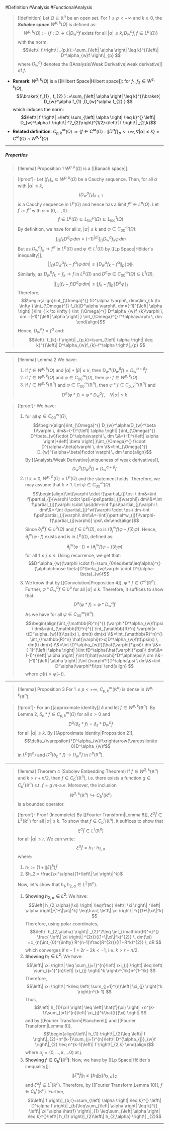 #Definition #Analysis #FunctionalAnalysis 

> [!definition]
> Let $\Omega \subseteq \mathbb{R}^n$ be an open set. For $1\leq p<+\infty$ and $k\geq 0$, the ***Sobolev space*** $W^{p,k}(\Omega)$ is defined as: $$W^{p,k}(\Omega):=\{ f:\Omega\to \mathbb{C}|D_{w}^\alpha f\text{ exists for all }\left| \alpha \right|\leq k, D_{w}^\alpha f,f\in L^p(\Omega)  \}$$ with the norm: $$\left\| f \right\| _{p,k}:=\sum_{\left| \alpha \right| \leq k}^{}\left\| D^\alpha_{w}f \right\|_{p} $$where $D^\alpha_{w}f$ denotes the [[Analysis/Weak Derivative|weak derivative]] of $f$. 
- **Remark**: $W^{2,k}(\Omega)$ is a [[Hilbert Space|Hilbert space]]: for $f_{1},f_{2}\in W^{2,k}(\Omega)$, $$\braket{ f_{1} , f_{2} } :=\sum_{\left| \alpha \right| \leq k}^{}\braket{ D_{w}^\alpha f_{1} ,D_{w}^\alpha f_{2}  } $$which induces the norm: $$\left\| f \right\| =\left( \sum_{\left| \alpha \right| \leq k}^{} \left\| D_{w}^\alpha f \right\| ^2_{2}\right)^{1/2}=\left\| f \right\| _{2,k}$$
- **Related definition**: $C_{p,k}^\infty(\Omega):=\{ f\in C^\infty(\Omega):\left\| D^\alpha f \right\|_{p}<+\infty, \forall \left| \alpha \right|\leq k \}=C^\infty(\Omega)\cap W^{p,k}(\Omega)$
---
##### Properties
> [!lemma] Proposition 1
> $W^{p,k}(\Omega)$ is a [[Banach space]]. 

> [!proof]-
> Let $(f_{k})_{k}\subseteq W^{p,k}(\Omega)$ be a Cauchy sequence. Then, for all $\alpha$ with $\left| \alpha \right|\leq k$, $$(D^\alpha_{w}f_{k})_{k\geq 1}$$is a Cauchy sequence in $L^p(\Omega)$ and hence has a limit $f^\alpha\in L^p(\Omega)$. Let $f:=f^\alpha$ with $\alpha=(0,\dots,0)$. $$f\in L^p(\Omega)\subseteq L^p_{\text{loc}}(\Omega)\subseteq L^1_{\text{loc}}(\Omega)$$By definition, we have for all $\alpha$, $\left| \alpha \right|\leq k$ and $\varphi\in C_{00}^\infty(\Omega)$: $$\int_{\Omega}^{}  f_{k}D^\alpha \varphi\, dm=(-1)^{\left| \alpha \right| }\int_{\Omega}^{} D^\alpha_{w}f_{k}\varphi \, dm  $$But as $D_{w}^\alpha f_{k}\to f^\alpha$ in $L^p(\Omega)$ and $\varphi\in L^1(\Omega)$ by [[Lp Space|Hölder's inequality]],$$\left| \int_{\Omega}^{} (D^\alpha_{w}f_{k}-f^\alpha)\varphi \, dm  \right| \leq \left\| D^\alpha_{w}f_{k}-f^\alpha \right\| _{p}\left\| \varphi \right\| _{1}$$ Similarly, as $D^0_{w}f_{k}=f_{k}\to f$ in $L^p(\Omega)$ and $D^\alpha\varphi\in C^\infty_{00}(\Omega)\subseteq L^1(\Omega)$, $$\left|  \int_{\Omega}^{} (f_{k}-f)D^\alpha\varphi \, dm \right|\leq \left\| f_{k}-f \right\| _{p}\left\| D^\alpha\varphi \right\|_{1}  $$
> Therefore, $$\begin{align}\int_{\Omega}^{}  fD^\alpha \varphi\, dm=\lim_{ k \to \infty } \int_{\Omega}^{}  f_{k}D^\alpha \varphi\, dm=(-1)^{\left| \alpha \right| }\lim_{ k \to \infty } \int_{\Omega}^{} D^\alpha_{w}f_{k}\varphi \, dm =(-1)^{\left| \alpha \right| } \int_{\Omega}^{} f^\alpha\varphi \, dm \end{align}$$
> Hence, $D^\alpha_{w}f=f^\alpha$ and: $$\left\| f_{k}-f \right\| _{p,k}=\sum_{\left| \alpha \right| \leq k}^{}\left\| D^\alpha_{w}f_{k}-f^\alpha \right\|_{p} $$
---
> [!lemma] Lemma 2
> We have:
> 1. if $f\in W^{p,k}(\Omega)$ and $\left| \alpha \right|+\left| \beta \right|\leq k$, then $D_{w}^\alpha(D_{w}^\beta f)=D_{w}^{\alpha+\beta}f$
> 2. if $f\in W^{p,k}(\Omega)$ and $\varphi\in C_{00}^\infty(\Omega)$, then $\varphi \cdot f\in W^{p,k}(\Omega)$.
> 3. if $f\in W^{p,k}(\mathbb{R}^n)$ and $\varphi\in C_{00}^\infty(\mathbb{R}^n)$, then $\varphi * f\in C_{p,k}^\infty(\mathbb{R}^n)$ and $$D^\alpha(\varphi * f)=\varphi*D^\alpha_{w}f,\quad \forall \left| \alpha \right| \leq k$$

> [!proof]-
> We have: 
> 1. for all $\varphi\in C_{00}^\infty(\Omega)$, $$\begin{align}\int_{\Omega}^{} D_{w}^\alpha(D_{w}^\beta f)\varphi \, dm&=(-1)^{\left| \alpha \right| }\int_{\Omega}^{} D^\beta_{w}f\cdot D^\alpha\varphi \, dm \\&=(-1)^{\left| \alpha \right|+\left| \beta \right|  }\int_{\Omega}^{} f\cdot D^{\alpha+\beta}\varphi \, dm \\&=\int_{\Omega}^{} D_{w}^{\alpha+\beta}f\cdot \varphi \, dm \end{align}$$By [[Analysis/Weak Derivative|uniqueness of weak derivatives]], $$D_{w}^\alpha(D_{w}^\beta f)=D_{w}^{\alpha+\beta}f$$
> 2. If $k=0$, $W^{p,0}(\Omega)=L^p(\Omega)$ and the statement holds. Therefore, we may assume that $k\geq 1$. Let $\psi\in C_{00}^\infty(\Omega)$.$$\begin{align}\int(\varphi \cdot f)\partial_{j}\psi \ dm&=\int f[\partial_{j}(\varphi \cdot \psi)-\psi\partial_{j}\varphi]\ dm\\&=\int f\partial_{j}(\varphi \cdot \psi)dm-\int f\psi\partial_{j}\varphi \ dm\\&=-\int (\partial_{j}^wf)\varphi \cdot \psi\ dm-\int f\psi\partial_{j}\varphi\ dm\\&=-\int[(\partial^w_{j}f)\varphi-f(\partial_{j}\varphi)] \psi\ dm\end{align}$$Since $\partial^w_{j}f\in L^p(\Omega)$ and $f\in L^p(\Omega)$, so is $(\partial^w_{j}f)\varphi-f(\partial_{j}\varphi)$. Hence, $\partial^w_{j}(\varphi \cdot f)$ exists and is in $L^p(\Omega)$, defined as:
> 	$$\partial^w_{j}(\varphi \cdot f)=(\partial^w_{j}f)\varphi-f(\partial_{j}\varphi)$$for all $1\leq j\leq n$. Using recurrence, we get that: $$D^\alpha_{w}(\varphi \cdot f)=\sum_{0\leq\beta\leq\alpha}^{}{\alpha\choose \beta}D^\beta_{w}\varphi \cdot D^{\alpha-\beta}_{w}f$$
> 3. We know that by [[Convolution|Proposition 4]], $\varphi*f\in C^\infty(\mathbb{R}^n)$. Further, $\varphi*D^\alpha_{w}f\in L^p$ for all $|\alpha|\leq k$. Therefore, it suffices to show that: $$D^\alpha(\varphi*f)=\varphi*D^\alpha_{w}f$$As we have for all $\psi\in C^{\infty}_{00}(\mathbb{R}^n)$: $$\begin{align}\int_{\mathbb{R}^n}^{} (\varphi*D^\alpha_{w}f)\psi \ dm&=\int_{\mathbb{R}^n}^{} \int_{\mathbb{R}^n} \varphi(x-t)D^\alpha_{w}f(t)\psi(x)  \, dm(t) dm(x) \\&=\int_{\mathbb{R}^n}^{} \int_{\mathbb{R}^n} \hat{\varphi}(t-x)D^\alpha_{w}f(t)\psi(x)  \, dm(t) dm(x) \\&=\int (D^\alpha_{w}f)(\hat{\varphi}*\psi)\ dm \\&= (-1)^{\left| \alpha \right| }\int fD^\alpha(\hat{\varphi}*\psi)\ dm\\&= (-1)^{\left| \alpha \right| }\int f(\hat{\varphi}*D^\alpha\psi)\ dm   \\&= (-1)^{\left| \alpha \right| }\int (\varphi*f)D^\alpha\psi \ dm\\&=\int D^\alpha(\varphi*f)\psi  \end{align} $$where $\hat{\varphi}(t)=\varphi(-t)$.
---
> [!lemma] Proposition 3
> For $1\leq p<+\infty$, $C^\infty_{p,k}(\mathbb{R}^n)$ is dense in $W^{p,k}(\mathbb{R}^n)$. 

> [!proof]-
> For an [[approximate identity]] $\delta$ and let $f\in W^{p,k}(\mathbb{R}^n)$. By Lemma 2, $\delta_{\varepsilon}*f\in C^\infty_{p,k}(\Omega)$ for all $\varepsilon>0$ and $$D^\alpha(\delta_{\varepsilon}*f)=\delta_{\varepsilon}*D^\alpha_{w}f$$for all $\left| \alpha \right|\leq k$. By [[Approximate Identity|Proposition 2]], $$\delta_{\varepsilon}*D^\alpha_{w}f\xrightarrow{\varepsilon\to 0}D^\alpha_{w}f$$in $L^p(\mathbb{R}^n)$ and $D^\alpha(\delta_{\varepsilon}*f)\to D^\alpha_{w}f$ in $L^p(\mathbb{R}^n)$.
---
> [!lemma] Theorem 4 (Sobolev Embedding Theorem)
> If $f\in W^{2,k}(\mathbb{R}^n)$ and $k>r + n / 2$, then $f\in C^r_{b}(\mathbb{R}^n)$, i.e. there exists a function $g\in C^r_{b}(\mathbb{R}^n)$ s.t. $f=g$ $m$-a.e. Moreover, the inclusion $$W^{2,k}(\mathbb{R}^n)\hookrightarrow C^r_{b}(\mathbb{R}^n)$$ is a bounded operator.

> [!proof]- Proof (Incomplete)
> By [[Fourier Transform|Lemma 8]], $\xi^\alpha \hat{f}\in L^2(\mathbb{R}^n)$ for all $\left| \alpha \right|\leq k$. To show that $f\in C^r_{b}(\mathbb{R}^n)$, it suffices to show that $$\xi^\alpha \hat{f}\in L^1(\mathbb{R}^n)$$for all $\left| \alpha \right|\leq r$. We can write: $$\xi^\alpha \hat{f}=h_{1}\cdot h_{2,\alpha}$$ where:
> 1. $h_{1}:=(1+\left\| \xi \right\|^k)\hat{f}$
> 2. $h_2:= \frac{\xi^\alpha}{1+\left\| \xi \right\|^k}$
> 
> Now, let's show that $h_{1}, h_{2,\alpha}\in L^2(\mathbb{R}^n)$. 
> 1. **Showing $h_{2,\alpha}\in L^2$**:
>    We have: $$\left| h_{2,\alpha}(\xi) \right| \leq\frac{ \left\| \xi \right\| ^\left| \alpha \right|}{1+\|\xi\|^k} \leq\frac{ \left\| \xi \right\| ^r}{1+\|\xi\|^k} $$Therefore, using polar coordinates, $$\left\| h_{2,\alpha} \right\| _{2}^2\leq \int_{\mathbb{R}^n}^{} \frac{ \left\| \xi \right\| ^{2r}}{(1+\|\xi\|^k)^{2}} \, dm(\xi) =c_{n}\int_{0}^{\infty} R^{n-1}\frac{R^{2r}}{(1+R^k)^{2}} \, dR $$which converges if $n-1+2r-2k<-1$, i.e. $k>r+n /2$.
>  2. **Showing $h_{1}\in L^2$**:
>    We have: $$\left\| \xi \right\| \leq \sum_{j=1}^{n}\left| \xi_{j} \right| \leq \left( \sum_{j=1}^{n}\left| \xi_{j} \right|^k  \right)^{1/k}n^{1-1/k} $$Therefore, $$\left\| \xi \right\| ^k\leq \left( \sum_{j=1}^{n}\left| \xi_{j} \right|^k  \right)n^{k-1} $$Thus, $$\left| h_{1}(\xi) \right| \leq \left| \hat{f}(\xi) \right| +n^{k-1}\sum_{j=1}^{n}\left| \xi_{j}^k\hat{f}(\xi) \right| $$and by [[Fourier Transform|Plancherel]] and [[Fourier Transform|Lemma 8]], $$\begin{align}\left\| h_{1} \right\|_{2}\leq \left\| f \right\|_{2}+n^{k-1}\sum_{j=1}^{n}\left\| D^{\alpha_{j}}_{w}f \right\|_{2}  \leq n^{k-1}\left\| f \right\|_{2,k} \end{align}$$where $\alpha_{j}=(0,\dots,k ,\dots0)$ at $j$.
> 3. **Showing $f\in C^r_{b}(\mathbb{R}^n)$**:
>    Now, we have by [[Lp Space|Hölder's inequality]]: $$\left\| \xi^\alpha \hat{f} \right\|_{1}\leq \left\| h_{1} \right\| _{2}\left\| h_{2,\alpha} \right\| _{2} $$and $\xi^\alpha \hat{f}\in L^1(\mathbb{R}^n)$. Therefore, by [[Fourier Transform|Lemma 10]], $f\in C^r_{b}(\mathbb{R}^n)$. Further, $$\left\| f \right\|_{b,r}=\sum_{\left| \alpha \right| \leq k}^{} \left\| D^\alpha f \right\| _{b}\leq\sum_{\left| \alpha \right| \leq k}^{} \left\| \xi^\alpha \hat{f} \right\|_{1} \leq\sum_{\left| \alpha \right| \leq k}^{}\left\| h_{1} \right\|_{2}\left\| h_{2,\alpha} \right\| _{2}$$
---
